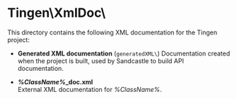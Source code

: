 ﻿# Tingen\XmlDoc\

This directory contains the following XML documentation for the Tingen project:

- **Generated XML documentation** (`generatedXML\`)
  Documentation created when the project is built, used by Sandcastle to build
  API documentation.

- ***%ClassName%*****_doc.xml**  
  External XML documentation for *%ClassName%*.